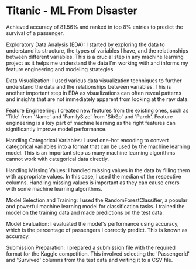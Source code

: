 # Titanic - ML From Disaster

Achieved accuracy of 81.56% and ranked in top 8% entries to predict the survival of a passenger.

Exploratory Data Analysis (EDA): I started by exploring the data to understand its structure, the types of variables I have, and the relationships between different variables. This is a crucial step in any machine learning project as it helps me understand the data I'm working with and informs my feature engineering and modeling strategies.

Data Visualization: I used various data visualization techniques to further understand the data and the relationships between variables. This is another important step in EDA as visualizations can often reveal patterns and insights that are not immediately apparent from looking at the raw data.

Feature Engineering: I created new features from the existing ones, such as 'Title' from 'Name' and 'FamilySize' from 'SibSp' and 'Parch'. Feature engineering is a key part of machine learning as the right features can significantly improve model performance.

Handling Categorical Variables: I used one-hot encoding to convert categorical variables into a format that can be used by the machine learning model. This is an important step as many machine learning algorithms cannot work with categorical data directly.

Handling Missing Values: I handled missing values in the data by filling them with appropriate values. In this case, I used the median of the respective columns. Handling missing values is important as they can cause errors with some machine learning algorithms.

Model Selection and Training: I used the RandomForestClassifier, a popular and powerful machine learning model for classification tasks. I trained the model on the training data and made predictions on the test data.

Model Evaluation: I evaluated the model's performance using accuracy, which is the percentage of passengers I correctly predict. This is known as accuracy.

Submission Preparation: I prepared a submission file with the required format for the Kaggle competition. This involved selecting the 'PassengerId' and 'Survived' columns from the test data and writing it to a CSV file.
